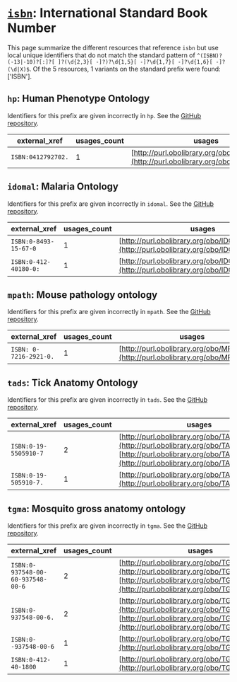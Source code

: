# [`isbn`](https://bioregistry.io/isbn): International Standard Book Number

This page summarize the different resources that reference `isbn`
but use local unique identifiers that do not match the standard pattern of
`^(ISBN)?(-13|-10)?[:]?[ ]?(\d{2,3}[ -]?)?\d{1,5}[ -]?\d{1,7}[ -]?\d{1,6}[ -]?(\d|X)$`. Of the 5 resources,
1 variants on the standard prefix were found: ['ISBN'].

## `hp`: Human Phenotype Ontology

Identifiers for this prefix are given incorrectly in `hp`. See the [GitHub repository](https://github.com/obophenotype/human-phenotype-ontology).

| external_xref      |   usages_count | usages                                                                                 |
|--------------------|----------------|----------------------------------------------------------------------------------------|
| `ISBN:0412792702.` |              1 | [http://purl.obolibrary.org/obo/HP_0032984](http://purl.obolibrary.org/obo/HP_0032984) |

## `idomal`: Malaria Ontology

Identifiers for this prefix are given incorrectly in `idomal`. See the [GitHub repository](https://github.com/VEuPathDB-ontology/IDOMAL).

| external_xref         |   usages_count | usages                                                                                         |
|-----------------------|----------------|------------------------------------------------------------------------------------------------|
| `ISBN:0-8493-15-67-0` |              1 | [http://purl.obolibrary.org/obo/IDOMAL_0000783](http://purl.obolibrary.org/obo/IDOMAL_0000783) |
| `ISBN:0-412-40180-0:` |              1 | [http://purl.obolibrary.org/obo/IDOMAL_0002188](http://purl.obolibrary.org/obo/IDOMAL_0002188) |

## `mpath`: Mouse pathology ontology

Identifiers for this prefix are given incorrectly in `mpath`. See the [GitHub repository](https://github.com/PaulNSchofield/mpath).

| external_xref          |   usages_count | usages                                                                               |
|------------------------|----------------|--------------------------------------------------------------------------------------|
| `ISBN: 0-7216-2921-0.` |              1 | [http://purl.obolibrary.org/obo/MPATH_859](http://purl.obolibrary.org/obo/MPATH_859) |

## `tads`: Tick Anatomy Ontology

Identifiers for this prefix are given incorrectly in `tads`. See the [GitHub repository](https://github.com/VEuPathDB-ontology/TADS).

| external_xref         |   usages_count | usages                                                                                                                                                                                 |
|-----------------------|----------------|----------------------------------------------------------------------------------------------------------------------------------------------------------------------------------------|
| `ISBN:0-19-5505910-7` |              2 | [http://purl.obolibrary.org/obo/TADS_0000285](http://purl.obolibrary.org/obo/TADS_0000285), [http://purl.obolibrary.org/obo/TADS_0000286](http://purl.obolibrary.org/obo/TADS_0000286) |
| `ISBN:0-19-505910-7.` |              1 | [http://purl.obolibrary.org/obo/TADS_0000026](http://purl.obolibrary.org/obo/TADS_0000026)                                                                                             |

## `tgma`: Mosquito gross anatomy ontology

Identifiers for this prefix are given incorrectly in `tgma`. See the [GitHub repository](https://github.com/VEuPathDB-ontology/TGMA).

| external_xref                     |   usages_count | usages                                                                                                                                                                                 |
|-----------------------------------|----------------|----------------------------------------------------------------------------------------------------------------------------------------------------------------------------------------|
| `ISBN:0-937548-00-60-937548-00-6` |              2 | [http://purl.obolibrary.org/obo/TGMA_0000316](http://purl.obolibrary.org/obo/TGMA_0000316), [http://purl.obolibrary.org/obo/TGMA_0000457](http://purl.obolibrary.org/obo/TGMA_0000457) |
| `ISBN:0-937548-00-6.`             |              2 | [http://purl.obolibrary.org/obo/TGMA_0001282](http://purl.obolibrary.org/obo/TGMA_0001282), [http://purl.obolibrary.org/obo/TGMA_0001282](http://purl.obolibrary.org/obo/TGMA_0001282) |
| `ISBN:0--937548-00-6`             |              1 | [http://purl.obolibrary.org/obo/TGMA_0001491](http://purl.obolibrary.org/obo/TGMA_0001491)                                                                                             |
| `ISBN:0-412-40-1800`              |              1 | [http://purl.obolibrary.org/obo/TGMA_0001814](http://purl.obolibrary.org/obo/TGMA_0001814)                                                                                             |

